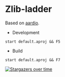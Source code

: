 # Zlib-ladder

Based on [aardio](https://www.aardio.com).

+ Development

```text
start default.aproj && F5
```

+ Build

```text
start default.aproj && F7
```

[![Stargazers over time](https://starchart.cc/louiesun/Unofficial_Z_Access.svg?variant=adaptive)](https://starchart.cc/louiesun/Unofficial_Z_Access)
